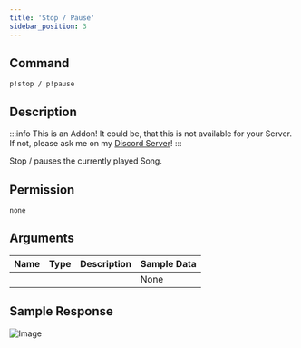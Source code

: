 ```yaml
---
title: 'Stop / Pause'
sidebar_position: 3
---
```


## Command
```
p!stop / p!pause
```

## Description
:::info
This is an Addon! It could be, that this is not available for your Server. If not, please ask me on my [Discord Server](https://discord.gg/rsTpm8e)!
:::

Stop / pauses the currently played Song.

## Permission
`none`

## Arguments
| Name | Type | Description | Sample Data |
| ---- | ---- | ----------- | ----------- |
|  |  |  | None |

## Sample Response
![Image](https://cdn.herrtxbias.net/Discord_JvMZ1vqh0c.png)
